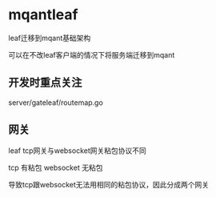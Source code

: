 # mqantleaf
leaf迁移到mqant基础架构

可以在不改leaf客户端的情况下将服务端迁移到mqant

## 开发时重点关注


server/gateleaf/routemap.go

## 网关

leaf tcp网关与websocket网关粘包协议不同

tcp 有粘包
websocket 无粘包

导致tcp跟websocket无法用相同的粘包协议，因此分成两个网关



